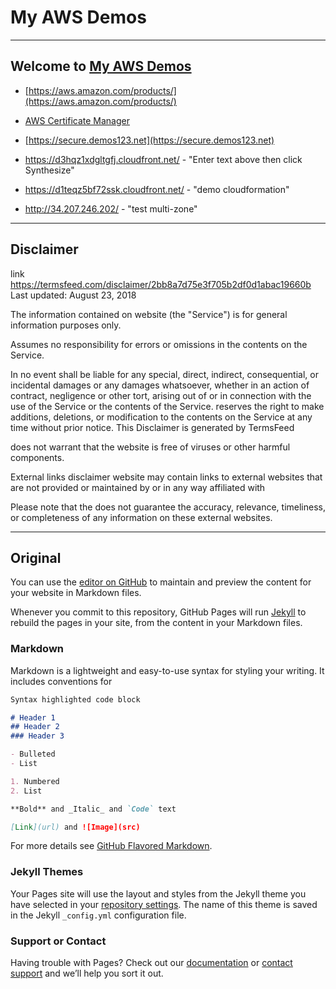 # My AWS Demos

---
## Welcome to [My AWS Demos](http://www.myawsdemos.com)

* [https://aws.amazon.com/products/](https://aws.amazon.com/products/)

* [AWS Certificate Manager](https://aws.amazon.com/certificate-manager/)
* [https://secure.demos123.net](https://secure.demos123.net)

* https://d3hqz1xdgltgfj.cloudfront.net/ - "Enter text above then click Synthesize"
* https://d1teqz5bf72ssk.cloudfront.net/ - "demo cloudformation"
* http://34.207.246.202/ - "test multi-zone"


---
## Disclaimer

link https://termsfeed.com/disclaimer/2bb8a7d75e3f705b2df0d1abac19660b
Last updated: August 23, 2018

The information contained on website (the "Service") is for general information purposes only.

Assumes no responsibility for errors or omissions in the contents on the Service.

In no event shall be liable for any special, direct, indirect, consequential, or incidental damages or any damages whatsoever, whether in an action of contract, negligence or other tort, arising out of or in connection with the use of the Service or the contents of the Service. reserves the right to make additions, deletions, or modification to the contents on the Service at any time without prior notice. This Disclaimer is generated by TermsFeed

does not warrant that the website is free of viruses or other harmful components.

External links disclaimer
website may contain links to external websites that are not provided or maintained by or in any way affiliated with

Please note that the does not guarantee the accuracy, relevance, timeliness, or completeness of any information on these external websites.




---
## Original

You can use the [editor on GitHub](https://github.com/feijaouk/myawsdemos.com/edit/master/README.md) to maintain and preview the content for your website in Markdown files.

Whenever you commit to this repository, GitHub Pages will run [Jekyll](https://jekyllrb.com/) to rebuild the pages in your site, from the content in your Markdown files.

### Markdown

Markdown is a lightweight and easy-to-use syntax for styling your writing. It includes conventions for

```markdown
Syntax highlighted code block

# Header 1
## Header 2
### Header 3

- Bulleted
- List

1. Numbered
2. List

**Bold** and _Italic_ and `Code` text

[Link](url) and ![Image](src)
```

For more details see [GitHub Flavored Markdown](https://guides.github.com/features/mastering-markdown/).

### Jekyll Themes

Your Pages site will use the layout and styles from the Jekyll theme you have selected in your [repository settings](https://github.com/feijaouk/myawsdemos.com/settings). The name of this theme is saved in the Jekyll `_config.yml` configuration file.

### Support or Contact

Having trouble with Pages? Check out our [documentation](https://help.github.com/categories/github-pages-basics/) or [contact support](https://github.com/contact) and we’ll help you sort it out.
